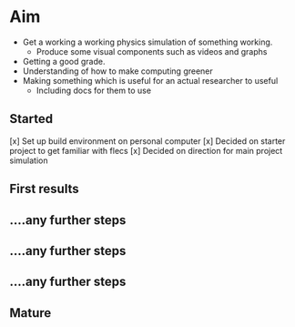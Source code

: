 # Aim

* Get a working a working physics simulation of something working.
  - Produce some visual components such as videos and graphs
* Getting a good grade.
* Understanding of how to make computing greener
* Making something which is useful for an actual researcher to useful
  - Including docs for them to use

## Started

[x] Set up build environment on personal computer
[x] Decided on starter project to get familiar with flecs
[x] Decided on direction for main project simulation

## First results

## ....any further steps

## ....any further steps

## ....any further steps


## Mature